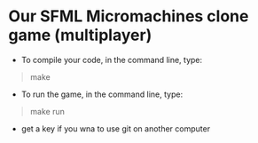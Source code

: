 # Our SFML Micromachines clone game (multiplayer)

- To compile your code, in the command line, type:

> make

- To run the game, in the command line, type:

> make run

- get a key if you wna to use git on another computer
